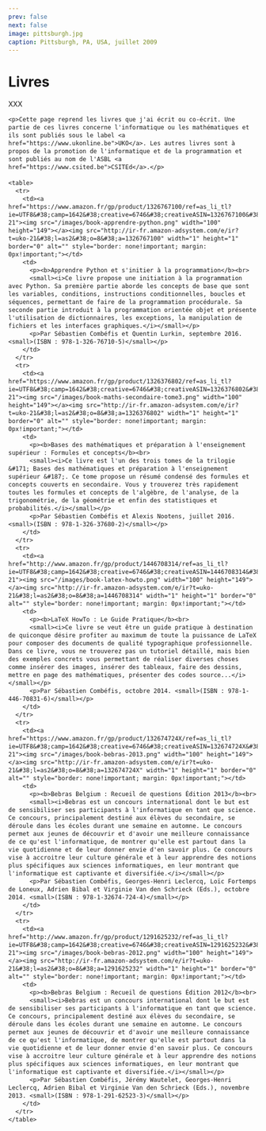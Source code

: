 ```yaml
---
prev: false
next: false
image: pittsburgh.jpg
caption: Pittsburgh, PA, USA, juillet 2009
---
```


# Livres

XXX

    <p>Cette page reprend les livres que j'ai écrit ou co-écrit. Une partie de ces livres concerne l'informatique ou les mathématiques et ils sont publiés sous le label <a href="https://www.ukonline.be">UKO</a>. Les autres livres sont à propos de la promotion de l'informatique et de la programmation et sont publiés au nom de l'ASBL <a href="https://www.csited.be">CSITEd</a>.</p>

    <table>
      <tr>
        <td><a href="https://www.amazon.fr/gp/product/1326767100/ref=as_li_tl?ie=UTF8&#38;camp=1642&#38;creative=6746&#38;creativeASIN=1326767100&#38;linkCode=as2&#38;tag=uko-21"><img src="/images/book-apprendre-python.png" width="100" height="149"></a><img src="http://ir-fr.amazon-adsystem.com/e/ir?t=uko-21&#38;l=as2&#38;o=8&#38;a=1326767100" width="1" height="1" border="0" alt="" style="border: none!important; margin: 0px!important;"></td>
        <td>
          <p><b>Apprendre Python et s'initier à la programmation</b><br>
          <small><i>Ce livre propose une initiation à la programmation avec Python. Sa première partie aborde les concepts de base que sont les variables, conditions, instructions conditionnelles, boucles et séquences, permettant de faire de la programmation procédurale. Sa seconde partie introduit à la programmation orientée objet et présente l'utilisation de dictionnaires, les exceptions, la manipulation de fichiers et les interfaces graphiques.</i></small></p>
          <p>Par Sébastien Combéfis et Quentin Lurkin, septembre 2016. <small>(ISBN : 978-1-326-76710-5)</small></p>
        </td>
      </tr>
      <tr>
        <td><a href="https://www.amazon.fr/gp/product/1326376802/ref=as_li_tl?ie=UTF8&#38;camp=1642&#38;creative=6746&#38;creativeASIN=1326376802&#38;linkCode=as2&#38;tag=uko-21"><img src="/images/book-maths-secondaire-tome3.png" width="100" height="149"></a><img src="http://ir-fr.amazon-adsystem.com/e/ir?t=uko-21&#38;l=as2&#38;o=8&#38;a=1326376802" width="1" height="1" border="0" alt="" style="border: none!important; margin: 0px!important;"></td>
        <td>
          <p><b>Bases des mathématiques et préparation à l'enseignement supérieur : Formules et concepts</b><br>
          <small><i>Ce livre est l'un des trois tomes de la trilogie &#171; Bases des mathématiques et préparation à l'enseignement supérieur &#187;. Ce tome propose un résumé condensé des formules et concepts couverts en secondaire. Vous y trouverez très rapidement toutes les formules et concepts de l'algèbre, de l'analyse, de la trigonométrie, de la géométrie et enfin des statistiques et probabilités.</i></small></p>
          <p>Par Sébastien Combéfis et Alexis Nootens, juillet 2016. <small>(ISBN : 978-1-326-37680-2)</small></p>
        </td>
      </tr>
      <tr>
        <td><a href="http://www.amazon.fr/gp/product/1446708314/ref=as_li_tl?ie=UTF8&#38;camp=1642&#38;creative=6746&#38;creativeASIN=1446708314&#38;linkCode=as2&#38;tag=uko-21"><img src="/images/book-latex-howto.png" width="100" height="149"></a><img src="http://ir-fr.amazon-adsystem.com/e/ir?t=uko-21&#38;l=as2&#38;o=8&#38;a=1446708314" width="1" height="1" border="0" alt="" style="border: none!important; margin: 0px!important;"></td>
        <td>
          <p><b>LaTeX HowTo : Le Guide Pratique</b><br>
          <small><i>Ce livre se veut être un guide pratique à destination de quiconque désire profiter au maximum de toute la puissance de LaTeX pour composer des documents de qualité typographique professionnelle. Dans ce livre, vous ne trouverez pas un tutoriel détaillé, mais bien des exemples concrets vous permettant de réaliser diverses choses comme insérer des images, insérer des tableaux, faire des dessins, mettre en page des mathématiques, présenter des codes source...</i></small></p>
          <p>Par Sébastien Combéfis, octobre 2014. <small>(ISBN : 978-1-446-70831-6)</small></p>
        </td>
      </tr>
      <tr>
        <td><a href="https://www.amazon.fr/gp/product/132674724X/ref=as_li_tl?ie=UTF8&#38;camp=1642&#38;creative=6746&#38;creativeASIN=132674724X&#38;linkCode=as2&#38;tag=uko-21"><img src="/images/book-bebras-2013.png" width="100" height="149"></a><img src="http://ir-fr.amazon-adsystem.com/e/ir?t=uko-21&#38;l=as2&#38;o=8&#38;a=132674724X" width="1" height="1" border="0" alt="" style="border: none!important; margin: 0px!important;"></td>
        <td>
          <p><b>Bebras Belgium : Recueil de questions Édition 2013</b><br>
          <small><i>Bebras est un concours international dont le but est de sensibiliser ses participants à l'informatique en tant que science. Ce concours, principalement destiné aux élèves du secondaire, se déroule dans les écoles durant une semaine en automne. Le concours permet aux jeunes de découvrir et d'avoir une meilleure connaissance de ce qu'est l'informatique, de montrer qu'elle est partout dans la vie quotidienne et de leur donner envie d'en savoir plus. Ce concours vise à accroitre leur culture générale et à leur apprendre des notions plus spécifiques aux sciences informatiques, en leur montrant que l'informatique est captivante et diversifiée.</i></small></p>
          <p>Par Sébastien Combéfis, Georges-Henri Leclercq, Loïc Fortemps de Loneux, Adrien Bibal et Virginie Van den Schrieck (Eds.), octobre 2014. <small>(ISBN : 978-1-32674-724-4)</small></p>
        </td>
      </tr>
      <tr>
        <td><a href="http://www.amazon.fr/gp/product/1291625232/ref=as_li_tl?ie=UTF8&#38;camp=1642&#38;creative=6746&#38;creativeASIN=1291625232&#38;linkCode=as2&#38;tag=uko-21"><img src="/images/book-bebras-2012.png" width="100" height="149"></a><img src="http://ir-fr.amazon-adsystem.com/e/ir?t=uko-21&#38;l=as2&#38;o=8&#38;a=1291625232" width="1" height="1" border="0" alt="" style="border: none!important; margin: 0px!important;"></td>
        <td>
          <p><b>Bebras Belgium : Recueil de questions Édition 2012</b><br>
          <small><i>Bebras est un concours international dont le but est de sensibiliser ses participants à l'informatique en tant que science. Ce concours, principalement destiné aux élèves du secondaire, se déroule dans les écoles durant une semaine en automne. Le concours permet aux jeunes de découvrir et d'avoir une meilleure connaissance de ce qu'est l'informatique, de montrer qu'elle est partout dans la vie quotidienne et de leur donner envie d'en savoir plus. Ce concours vise à accroitre leur culture générale et à leur apprendre des notions plus spécifiques aux sciences informatiques, en leur montrant que l'informatique est captivante et diversifiée.</i></small></p>
          <p>Par Sébastien Combéfis, Jérémy Wautelet, Georges-Henri Leclercq, Adrien Bibal et Virginie Van den Schrieck (Eds.), novembre 2013. <small>(ISBN : 978-1-291-62523-3)</small></p>
        </td>
      </tr>
    </table>

